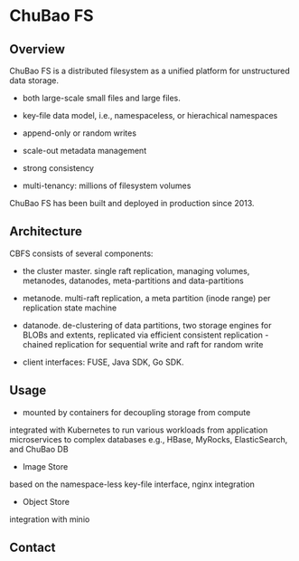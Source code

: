 # ChuBao FS

## Overview

ChuBao FS is a distributed filesystem as a unified platform for unstructured data storage. 

* both large-scale small files and large files.

* key-file data model, i.e., namespaceless, or hierachical namespaces

* append-only or random writes

* scale-out metadata management

* strong consistency

* multi-tenancy: millions of filesystem volumes

ChuBao FS has been built and deployed in production since 2013.

## Architecture

CBFS consists of several components:

* the cluster master. single raft replication, managing volumes, metanodes, datanodes, meta-partitions and data-partitions

* metanode. multi-raft replication, a meta partition (inode range) per replication state machine

* datanode. de-clustering of data partitions, two storage engines for BLOBs and extents, replicated via efficient consistent replication - chained replication for sequential write and raft for random write

* client interfaces: FUSE, Java SDK, Go SDK.

## Usage

* mounted by containers for decoupling storage from compute

integrated with Kubernetes to run various workloads from application microservices to complex databases e.g., HBase, MyRocks, ElasticSearch, and ChuBao DB

* Image Store

based on the namespace-less key-file interface, nginx integration

* Object Store

integration with minio

## Contact


